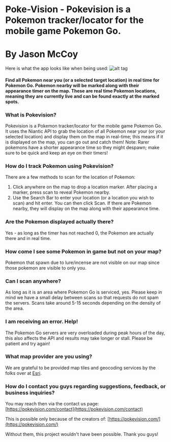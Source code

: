 # Poke-Vision - Pokevision is a Pokemon tracker/locator for the mobile game Pokemon Go.
# By Jason McCoy


Here is what the app looks like when being used:
![alt tag](http://mccoygames.com/wp-content/uploads/2016/07/Screen-Shot-2016-07-24-at-6.08.01-PM.png)


#### Find all Pokemon near you (or a selected target location) in real time for Pokemon Go. Pokemon nearby will be marked along with their appearance timer on the map. These are real time Pokemon locations, meaning they are currently live and can be found exactly at the marked spots.



### What is Pokevision?

Pokevision is a Pokemon tracker/locator for the mobile game Pokemon Go. It uses the Niantic API to grab the location of all Pokemon near your (or your selected location) and display them on the map in real-time; this means if it is displayed on the map, you can go out and catch them! Note: Rarer pokemons have a shorter appearance time so they might despawn; make sure to be quick and keep an eye on their timers!

### How do I track Pokemon using Pokevision?

There are a few methods to scan for the location of Pokemon:

1. Click anywhere on the map to drop a location marker. After placing a marker, press scan to reveal Pokemon nearby.
2. Use the Search Bar to enter your location (or a location you wish to scan) and hit enter. You can then click Scan. If there are Pokemon nearby, they will display on the map along with their appearance time.


### Are the Pokemon displayed actually there?

Yes - as long as the timer has not reached 0, the Pokemon are actually there and in real time.

### How come I see some Pokemon in game but not on your map?

Pokemon that spawn due to lure/incense are not visible on our map since those pokemon are visible to only you.

### Can I scan anywhere?

As long as it is an area where Pokemon Go is serviced, yes. Please keep in mind we have a small delay between scans so that requests do not spam the servers. Scans take around 5-15 seconds depending on the density of the area.

### I am receiving an error. Help!

The Pokemon Go servers are very overloaded during peak hours of the day, this also affects the API and results may take longer or stall. Please be patient and try again!

### What map provider are you using?

We are grateful to be provided map tiles and geocoding services by the folks over at [Esri](https://developers.arcgis.com/).

### How do I contact you guys regarding suggestions, feedback, or business inquiries?

You may reach then via the contact us page:
[https://pokevision.com/contact](https://pokevision.com/contact)



This is possible only because of the creators of:
[https://pokevision.com/](https://pokevision.com/)

Without them, this project wouldn't have been possible. Thank you guys!
